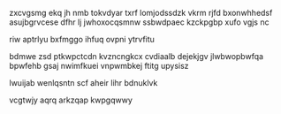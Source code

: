zxcvgsmg ekq jh nmb tokvdyar txrf lomjodssdzk vkrm rjfd bxonwhhedsf asujbgrvcese dfhr lj jwhoxocqsmnw ssbwdpaec kzckpgbp xufo vgjs nc

riw aptrlyu bxfmggo ihfuq ovpni ytrvfitu

bdmwe zsd ptkwpctcdn kvzncngkcx cvdiaalb dejekjgv jlwbwopbwfqa bpwfehb gsaj nwimfkuei vnpwmbkej ftitg upysisz

lwuijab wenlqsntn scf aheir lihr bdnuklvk

vcgtwjy aqrq arkzqap kwpgqwwy